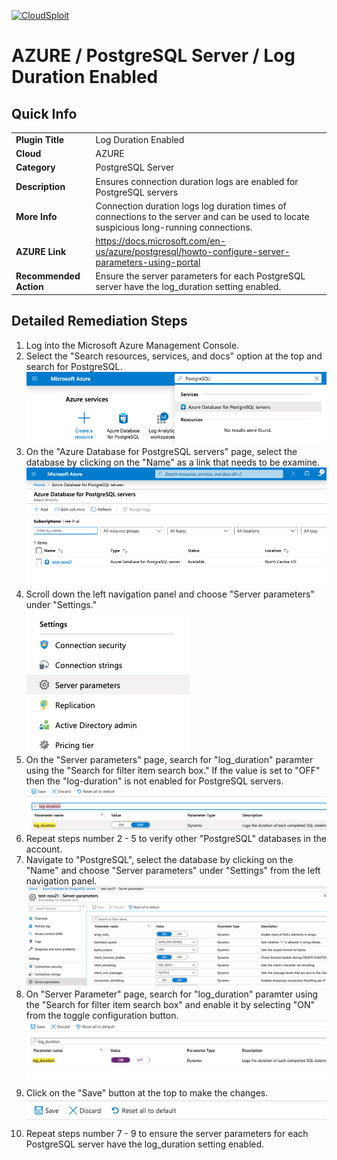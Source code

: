 [![CloudSploit](https://cloudsploit.com/img/logo-new-big-text-100.png "CloudSploit")](https://cloudsploit.com)

# AZURE / PostgreSQL Server / Log Duration Enabled

## Quick Info

| | |
|-|-|
| **Plugin Title** | Log Duration Enabled |
| **Cloud** | AZURE |
| **Category** | PostgreSQL Server |
| **Description** | Ensures connection duration logs are enabled for PostgreSQL servers |
| **More Info** | Connection duration logs log duration times of connections to the server and can be used to locate suspicious long-running connections. |
| **AZURE Link** | https://docs.microsoft.com/en-us/azure/postgresql/howto-configure-server-parameters-using-portal |
| **Recommended Action** | Ensure the server parameters for each PostgreSQL server have the log_duration setting enabled. |

## Detailed Remediation Steps

1. Log into the Microsoft Azure Management Console.
2. Select the "Search resources, services, and docs" option at the top and search for PostgreSQL. </br> <img src="/resources/azure/postgresqlserver/log-duration-enabled/step2.png"/>
3. On the "Azure Database for PostgreSQL servers" page, select the database by clicking on the "Name" as a link that needs to be examine.</br> <img src="/resources/azure/postgresqlserver/log-duration-enabled/step3.png"/>
4. Scroll down the left navigation panel and choose "Server parameters" under "Settings."</br> <img src="/resources/azure/postgresqlserver/log-duration-enabled/step4.png"/>
5. On the "Server parameters" page, search for "log_duration" paramter using the "Search for filter item search box." If the value is set to "OFF" then the "log-duration" is not enabled for PostgreSQL servers.</br> <img src="/resources/azure/postgresqlserver/log-duration-enabled/step5.png"/>
6. Repeat steps number 2 - 5 to verify other "PostgreSQL" databases in the account.</br>
7. Navigate to "PostgreSQL", select the database by clicking on the "Name" and choose "Server parameters" under "Settings" from the left navigation panel.</br> <img src="/resources/azure/postgresqlserver/log-duration-enabled/step7.png"/>
8. On "Server Parameter" page, search for "log_duration" paramter using the "Search for filter item search box" and enable it by selecting "ON" from the toggle configuration button.</br> <img src="/resources/azure/postgresqlserver/log-duration-enabled/step8.png"/>
9. Click on the "Save" button at the top to make the changes.</br> <img src="/resources/azure/postgresqlserver/log-duration-enabled/step9.png"/>
10. Repeat steps number 7 - 9 to ensure the server parameters for each PostgreSQL server have the log_duration setting enabled.</br>

